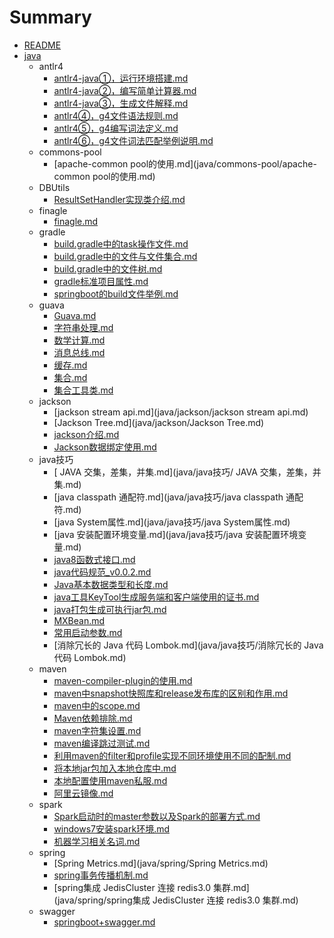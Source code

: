 # Summary

* [README](README.md)
* [java](java.md)
  * antlr4
    * [antlr4-java①，运行环境搭建.md](java/antlr4/antlr4-java①，运行环境搭建.md)
    * [antlr4-java②，编写简单计算器.md](java/antlr4/antlr4-java②，编写简单计算器.md)
    * [antlr4-java③，生成文件解释.md](java/antlr4/antlr4-java③，生成文件解释.md)
    * [antlr4④，g4文件语法规则.md](java/antlr4/antlr4④，g4文件语法规则.md)
    * [antlr4⑤，g4编写词法定义.md](java/antlr4/antlr4⑤，g4编写词法定义.md)
    * [antlr4⑥，g4文件词法匹配举例说明.md](java/antlr4/antlr4⑥，g4文件词法匹配举例说明.md)
  * commons-pool
    * [apache-common pool的使用.md](java/commons-pool/apache-common pool的使用.md)
  * DBUtils
    * [ResultSetHandler实现类介绍.md](java/DBUtils/ResultSetHandler实现类介绍.md)
  * finagle
    * [finagle.md](java/finagle/finagle.md)
  * gradle
    * [build.gradle中的task操作文件.md](java/gradle/build.gradle中的task操作文件.md)
    * [build.gradle中的文件与文件集合.md](java/gradle/build.gradle中的文件与文件集合.md)
    * [build.gradle中的文件树.md](java/gradle/build.gradle中的文件树.md)
    * [gradle标准项目属性.md](java/gradle/gradle标准项目属性.md)
    * [springboot的build文件举例.md](java/gradle/springboot的build文件举例.md)
  * guava
    * [Guava.md](java/guava/Guava.md)
    * [字符串处理.md](java/guava/字符串处理.md)
    * [数学计算.md](java/guava/数学计算.md)
    * [消息总线.md](java/guava/消息总线.md)
    * [缓存.md](java/guava/缓存.md)
    * [集合.md](java/guava/集合.md)
    * [集合工具类.md](java/guava/集合工具类.md)
  * jackson
    * [jackson stream api.md](java/jackson/jackson stream api.md)
    * [Jackson Tree.md](java/jackson/Jackson Tree.md)
    * [jackson介绍.md](java/jackson/jackson介绍.md)
    * [Jackson数据绑定使用.md](java/jackson/Jackson数据绑定使用.md)
  * java技巧
    * [ JAVA 交集，差集，并集.md](java/java技巧/ JAVA 交集，差集，并集.md)
    * [java classpath 通配符.md](java/java技巧/java classpath 通配符.md)
    * [java System属性.md](java/java技巧/java System属性.md)
    * [java 安装配置环境变量.md](java/java技巧/java 安装配置环境变量.md)
    * [java8函数式接口.md](java/java技巧/java8函数式接口.md)
    * [java代码规范_v0.0.2.md](java/java技巧/java代码规范_v0.0.2.md)
    * [Java基本数据类型和长度.md](java/java技巧/Java基本数据类型和长度.md)
    * [java工具KeyTool生成服务端和客户端使用的证书.md](java/java技巧/java工具KeyTool生成服务端和客户端使用的证书.md)
    * [java打包生成可执行jar包.md](java/java技巧/java打包生成可执行jar包.md)
    * [MXBean.md](java/java技巧/MXBean.md)
    * [常用启动参数.md](java/java技巧/常用启动参数.md)
    * [消除冗长的 Java 代码 Lombok.md](java/java技巧/消除冗长的 Java 代码 Lombok.md)
  * maven
    * [maven-compiler-plugin的使用.md](java/maven/maven-compiler-plugin的使用.md)
    * [maven中snapshot快照库和release发布库的区别和作用.md](java/maven/maven中snapshot快照库和release发布库的区别和作用.md)
    * [maven中的scope.md](java/maven/maven中的scope.md)
    * [Maven依赖排除.md](java/maven/Maven依赖排除.md)
    * [maven字符集设置.md](java/maven/maven字符集设置.md)
    * [maven编译跳过测试.md](java/maven/maven编译跳过测试.md)
    * [利用maven的filter和profile实现不同环境使用不同的配制.md](java/maven/利用maven的filter和profile实现不同环境使用不同的配制.md)
    * [将本地jar包加入本地仓库中.md](java/maven/将本地jar包加入本地仓库中.md)
    * [本地配置使用maven私服.md](java/maven/本地配置使用maven私服.md)
    * [阿里云镜像.md](java/maven/阿里云镜像.md)
  * spark
    * [Spark启动时的master参数以及Spark的部署方式.md](java/spark/Spark启动时的master参数以及Spark的部署方式.md)
    * [windows7安装spark环境.md](java/spark/windows7安装spark环境.md)
    * [机器学习相关名词.md](java/spark/机器学习相关名词.md)
  * spring
    * [Spring Metrics.md](java/spring/Spring Metrics.md)
    * [spring事务传播机制.md](java/spring/spring事务传播机制.md)
    * [spring集成 JedisCluster 连接 redis3.0 集群.md](java/spring/spring集成 JedisCluster 连接 redis3.0 集群.md)
  * swagger
    * [springboot+swagger.md](java/swagger/springboot+swagger.md)



